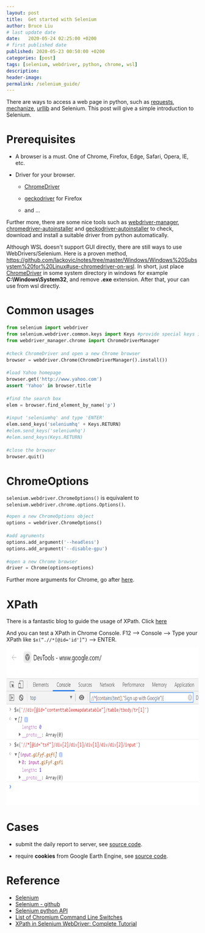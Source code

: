 ```yaml
---
layout: post
title:  Get started with Selenium
author: Bruce Liu
# last update date
date:   2020-05-24 02:25:00 +0200
# first published date
published: 2020-05-23 00:50:00 +0200
categories: [post]
tags: [selenium, webdriver, python, chrome, wsl]
description: 
header-image: 
permalink: /selenium_guide/
---
```

There are ways to access a web page in python, such as [requests](https://requests.readthedocs.io/en/latest/), [mechanize](https://mechanize.readthedocs.io/en/latest/), [urllib](https://docs.python.org/3/library/urllib.request.html) and Selenium. This post will give a simple introduction to Selenium.

<!--the above is the excerpt-->
<!--more-->
<!--the following is the text-->

# Prerequisites

- A browser is a must. One of Chrome, Firefox, Edge, Safari, Opera, IE, etc.

- Driver for your browser.

	- [ChromeDriver](https://chromedriver.chromium.org/)
	
	- [geckodriver](https://github.com/mozilla/geckodriver) for Firefox
	
	- and ...

Further more, there are some nice tools such as [webdriver-manager](https://pypi.org/project/webdriver-manager/), [chromedriver-autoinstaller](https://pypi.org/project/chromedriver-autoinstaller/) and [geckodriver-autoinstaller](https://pypi.org/project/geckodriver-autoinstaller/) to check, download and install a suitable driver from python automatically.

Although WSL doesn't support GUI directly, there are still ways to use WebDrivers/Selenium. Here is a proven method, <https://github.com/lackovic/notes/tree/master/Windows/Windows%20Subsystem%20for%20Linux#use-chromedriver-on-wsl>. In short, just place [ChromeDriver](https://chromedriver.chromium.org/) in some system directory in windows for example **C:\Windows\System32**, and remove **.exe** extension. After that, your can use from wsl directly.

# Common usages

```python
from selenium import webdriver
from selenium.webdriver.common.keys import Keys #provide special keys in the keywords
from webdriver_manager.chrome import ChromeDriverManager

#check ChromeDriver and open a new Chrome browser
browser = webdriver.Chrome(ChromeDriverManager().install())

#load Yahoo homepage
browser.get('http://www.yahoo.com')
assert 'Yahoo' in browser.title

#find the search box
elem = browser.find_element_by_name('p')

#input 'seleniumhq' and type 'ENTER'
elem.send_keys('seleniumhq' + Keys.RETURN)
#elem.send_keys('seleniumhq')
#elem.send_keys(Keys.RETURN)

#close the browser
browser.quit()
```

# ChromeOptions

`selenium.webdriver.ChromeOptions()` is equivalent to `selenium.webdriver.chrome.options.Options()`.

```python
#open a new ChromeOptions object
options = webdriver.ChromeOptions()

#add agruments
options.add_argument('--headless')
options.add_argument('--disable-gpu')

#open a new Chrome browser
driver = Chrome(options=options)
```

Further more arguments for Chrome, go after [here](https://peter.sh/experiments/chromium-command-line-switches/).

# XPath

There is a fantastic blog to guide the usage of XPath. Click [here](https://www.guru99.com/xpath-selenium.html)

And you can test a XPath in Chrome Console. F12 --> Console --> Type your XPath like `$x(“.//*[@id='id']”)` --> ENTER.

<div align="center"><img width="730" height="410" src="/assets/pics/xpath-console.png"/></div>

# Cases

- submit the daily report to server, see [source code](https://github.com/longavailable/practices/blob/master/python/selenium/001daily_report_selenium.py).

- require **cookies** from Google Earth Engine, see [source code](https://github.com/longavailable/practices/blob/master/python/selenium/002gee_cookies_selenium.py).


# Reference
- [Selenium](https://www.selenium.dev/)
- [Selenium - github](https://github.com/SeleniumHQ/selenium)
- [Selenium python API](https://www.selenium.dev/selenium/docs/api/py/index.html)
- [List of Chromium Command Line Switches](https://peter.sh/experiments/chromium-command-line-switches/)
- [XPath in Selenium WebDriver: Complete Tutorial](https://www.guru99.com/xpath-selenium.html)
